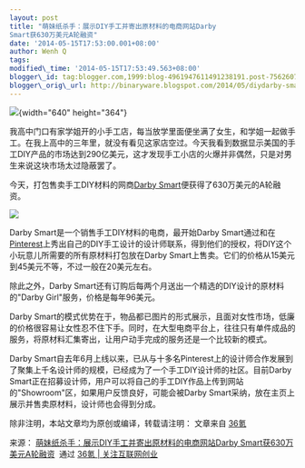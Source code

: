 ```yaml
--- 
layout: post 
title: "萌妹纸杀手：展示DIY手工并寄出原材料的电商网站Darby
Smart获630万美元A轮融资" 
date: '2014-05-15T17:53:00.001+08:00' 
author: Wenh Q
tags:
modified\_time: '2014-05-15T17:53:49.563+08:00'
blogger\_id: tag:blogger.com,1999:blog-4961947611491238191.post-7562607665816551004
blogger\_orig\_url: http://binaryware.blogspot.com/2014/05/diydarby-smart630a.html
---
```




![](https://images-blogger-opensocial.googleusercontent.com/gadgets/proxy?url=http%3A%2F%2Fa.36krcnd.com%2Fphoto%2F2014%2Fb3864911fd350d9e5ed47201c59dd211.png&container=blogger&gadget=a&rewriteMime=image%2F*){width="640"
height="364"}



我高中门口有家学姐开的小手工店，每当放学里面便坐满了女生，和学姐一起做手工。在我上高中的三年里，就没有看见这家店空过。今天我看到数据显示美国的手工DIY产品的市场达到290亿美元，这才发现手工小店的火爆并非偶然，只是对男生来说这块市场太过隐蔽罢了。



今天，打包售卖手工DIY材料的网商[Darby
Smart](http://www.darbysmart.com/projects)便获得了630万美元的A轮融资。



![](https://images-blogger-opensocial.googleusercontent.com/gadgets/proxy?url=http%3A%2F%2Fa.36krcnd.com%2Fphoto%2F2014%2F97d2dfe850055498a6642ee8a1990ea0.png&container=blogger&gadget=a&rewriteMime=image%2F*)



Darby Smart是一个销售手工DIY材料的电商，最开始Darby
Smart通过和在[Pinterest](http://www.36kr.com/p/207161.html)上秀出自己的DIY手工设计的设计师联系，得到他们的授权，将DIY这个小玩意儿所需要的所有原材料打包放在Darby
Smart上售卖。它们的价格从15美元到45美元不等，不过一般在20美元左右。



除此之外，Darby
Smart还有订购后每两个月送出一个精选的DIY设计的原材料的"Darby
Girl"服务，价格是每年96美元。



Darby
Smart的模式优势在于，物品都已图片的形式展示，且面对女性市场，低廉的价格很容易让女性忍不住下手。同时，在大型电商平台上，往往只有单件成品的服务，将原材料汇集寄出，让用户动手完成的服务还是一个比较新的模式。



Darby
Smart自去年6月上线以来，已从与十多名Pinterest上的设计师合作发展到了聚集上千名设计师的规模，已经成为了一个手工DIY设计师的社区。目前Darby
Smart正在招募设计师，用户可以将自己的手工DIY作品上传到网站的"Showroom"区，如果用户反馈良好，可能会被Darby
Smart采纳，放在主页上展示并售卖原材料，设计师也会得到分成。



除非注明，本站文章均为原创或编译，转载请注明： 文章来自
[36氪](http://www.36kr.com/)
<div>




</div>

<div>

来源： [萌妹纸杀手：展示DIY手工并寄出原材料的电商网站Darby
Smart获630万美元A轮融资](http://www.36kr.com/p/212000.html)  通过 [36氪
| 关注互联网创业](http://www.36kr.com/)

</div>
